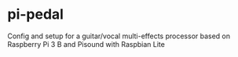 # pi-pedal
Config and setup for a guitar/vocal multi-effects processor based on Raspberry Pi 3 B and Pisound with Raspbian Lite
